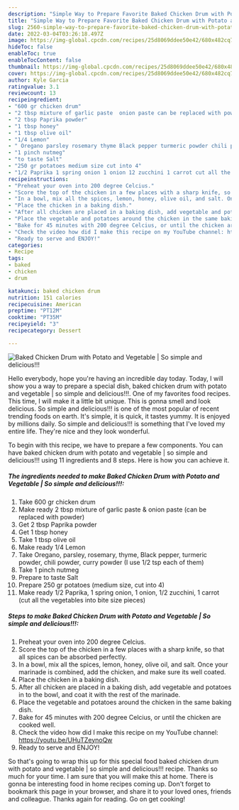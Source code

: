 ```yaml
---
description: "Simple Way to Prepare Favorite Baked Chicken Drum with Potato and Vegetable | So simple and delicious!!!"
title: "Simple Way to Prepare Favorite Baked Chicken Drum with Potato and Vegetable | So simple and delicious!!!"
slug: 2560-simple-way-to-prepare-favorite-baked-chicken-drum-with-potato-and-vegetable-so-simple-and-delicious
date: 2022-03-04T03:26:18.497Z
image: https://img-global.cpcdn.com/recipes/25d8069ddee50e42/680x482cq70/baked-chicken-drum-with-potato-and-vegetable-so-simple-and-delicious-recipe-main-photo.jpg
hideToc: false
enableToc: true
enableTocContent: false
thumbnail: https://img-global.cpcdn.com/recipes/25d8069ddee50e42/680x482cq70/baked-chicken-drum-with-potato-and-vegetable-so-simple-and-delicious-recipe-main-photo.jpg
cover: https://img-global.cpcdn.com/recipes/25d8069ddee50e42/680x482cq70/baked-chicken-drum-with-potato-and-vegetable-so-simple-and-delicious-recipe-main-photo.jpg
author: Kyle Garcia
ratingvalue: 3.1
reviewcount: 13
recipeingredient:
- "600 gr chicken drum"
- "2 tbsp mixture of garlic paste  onion paste can be replaced with powder"
- "2 tbsp Paprika powder"
- "1 tbsp honey"
- "1 tbsp olive oil"
- "1/4 Lemon"
- " Oregano parsley rosemary thyme Black pepper turmeric powder chili powder curry powder I use 12 tsp each of them"
- "1 pinch nutmeg"
- "to taste Salt"
- "250 gr potatoes medium size cut into 4"
- "1/2 Paprika 1 spring onion 1 onion 12 zucchini 1 carrot cut all the vegetables into bite size pieces"
recipeinstructions:
- "Preheat your oven into 200 degree Celcius."
- "Score the top of the chicken in a few places with a sharp knife, so that all spices can be absorbed perfectly."
- "In a bowl, mix all the spices, lemon, honey, olive oil, and salt. Once your marinade is combined, add the chicken, and make sure its well coated."
- "Place the chicken in a baking dish."
- "After all chicken are placed in a baking dish, add vegetable and potatoes in to the bowl, and coat it with the rest of the marinade."
- "Place the vegetable and potatoes around the chicken in the same baking dish."
- "Bake for 45 minutes with 200 degree Celcius, or until the chicken are cooked well."
- "Check the video how did I make this recipe on my YouTube channel: https://youtu.be/UHuTZeynoQw"
- "Ready to serve and ENJOY!"
categories:
- Recipe
tags:
- baked
- chicken
- drum

katakunci: baked chicken drum 
nutrition: 151 calories
recipecuisine: American
preptime: "PT12M"
cooktime: "PT35M"
recipeyield: "3"
recipecategory: Dessert

---
```



![Baked Chicken Drum with Potato and Vegetable | So simple and delicious!!!](https://img-global.cpcdn.com/recipes/25d8069ddee50e42/680x482cq70/baked-chicken-drum-with-potato-and-vegetable-so-simple-and-delicious-recipe-main-photo.jpg)

Hello everybody, hope you're having an incredible day today. Today, I will show you a way to prepare a special dish, baked chicken drum with potato and vegetable | so simple and delicious!!!. One of my favorites food recipes. This time, I will make it a little bit unique. This is gonna smell and look delicious.
 So simple and delicious!!! is one of the most popular of recent trending foods on earth. It's simple, it is quick, it tastes yummy. It is enjoyed by millions daily.  So simple and delicious!!! is something that I've loved my entire life. They're nice and they look wonderful.


To begin with this recipe, we have to prepare a few components. You can have baked chicken drum with potato and vegetable | so simple and delicious!!! using 11 ingredients and 8 steps. Here is how you can achieve it.

<!--inarticleads1-->

##### The ingredients needed to make Baked Chicken Drum with Potato and Vegetable | So simple and delicious!!!:

1. Take 600 gr chicken drum
1. Make ready 2 tbsp mixture of garlic paste &amp; onion paste (can be replaced with powder)
1. Get 2 tbsp Paprika powder
1. Get 1 tbsp honey
1. Take 1 tbsp olive oil
1. Make ready 1/4 Lemon
1. Take  Oregano, parsley, rosemary, thyme, Black pepper, turmeric powder, chili powder, curry powder (I use 1/2 tsp each of them)
1. Take 1 pinch nutmeg
1. Prepare to taste Salt
1. Prepare 250 gr potatoes (medium size, cut into 4)
1. Make ready 1/2 Paprika, 1 spring onion, 1 onion, 1/2 zucchini, 1 carrot (cut all the vegetables into bite size pieces)




<!--inarticleads2-->

##### Steps to make Baked Chicken Drum with Potato and Vegetable | So simple and delicious!!!:

1. Preheat your oven into 200 degree Celcius.
1. Score the top of the chicken in a few places with a sharp knife, so that all spices can be absorbed perfectly.
1. In a bowl, mix all the spices, lemon, honey, olive oil, and salt. Once your marinade is combined, add the chicken, and make sure its well coated.
1. Place the chicken in a baking dish.
1. After all chicken are placed in a baking dish, add vegetable and potatoes in to the bowl, and coat it with the rest of the marinade.
1. Place the vegetable and potatoes around the chicken in the same baking dish.
1. Bake for 45 minutes with 200 degree Celcius, or until the chicken are cooked well.
1. Check the video how did I make this recipe on my YouTube channel: https://youtu.be/UHuTZeynoQw
1. Ready to serve and ENJOY!



So that's going to wrap this up for this special food baked chicken drum with potato and vegetable | so simple and delicious!!! recipe. Thanks so much for your time. I am sure that you will make this at home. There is gonna be interesting food in home recipes coming up. Don't forget to bookmark this page in your browser, and share it to your loved ones, friends and colleague. Thanks again for reading. Go on get cooking!
